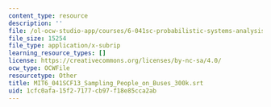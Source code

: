 ```yaml
---
content_type: resource
description: ''
file: /ol-ocw-studio-app/courses/6-041sc-probabilistic-systems-analysis-and-applied-probability-fall-2013/1cfc0afa15f27177cb97f18e85cca2ab_MIT6_041SCF13_Sampling_People_on_Buses_300k.srt
file_size: 15254
file_type: application/x-subrip
learning_resource_types: []
license: https://creativecommons.org/licenses/by-nc-sa/4.0/
ocw_type: OCWFile
resourcetype: Other
title: MIT6_041SCF13_Sampling_People_on_Buses_300k.srt
uid: 1cfc0afa-15f2-7177-cb97-f18e85cca2ab
---
```

